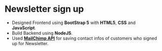 # Newsletter sign up
* Designed Frontend using **BootStrap 5** with **HTML5**, **CSS** and **JavaScript**.
* Build Backend using **NodeJS**.
* Used **[MailChimp API](https://mailchimp.com/)** for saving contact infos of customers who signed up for Newsletter.
